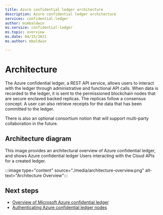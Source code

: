 ```yaml
---
title: Azure confidential ledger architecture
description: Azure confidential ledger architecture
services: confidential-ledger
author: msmbaldwin
ms.service: confidential-ledger
ms.topic: overview
ms.date: 04/15/2021
ms.author: mbaldwin

---
```

# Architecture

The Azure confidential ledger, a REST API service, allows users to interact with the ledger through administrative and functional API calls.  When data is recorded to the ledger, it is sent to the permissioned blockchain nodes that are secure enclaved backed replicas. The replicas follow a consensus concept. A user can also retrieve receipts for the data that has been committed to the ledger.

There is also an optional consortium notion that will support multi-party collaboration in the future.

## Architecture diagram

This image provides an architectural overview of Azure confidential ledger, and shows Azure confidential ledger Users interacting with the Cloud APIs for a created ledger.

:::image type="content" source="./media/architecture-overview.png" alt-text="Architecture Overview":::

## Next steps

- [Overview of Microsoft Azure confidential ledger](overview.md)
- [Authenticating Azure confidential ledger nodes](authenticate-ledger-nodes.md)
